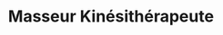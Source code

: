 ---
title: "Masseur Kinésithérapeute"
url: /grosbliederstroff/masseur-kinesitherapeute/
shop: massage
---